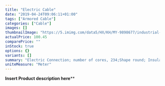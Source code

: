```yaml
---
title: "Electric Cable"
date: "2019-04-24T09:06:11+01:00"
tags: ["Armored Cable"]
categories: ["Cable"]
images: []
thumbnailImage: "https://5.imimg.com/data5/HX/KH/MY-9898677/industrial-electric-cable-wire-500x500.jpg"
actualPrice: 100.45
comparePrice: ""
inStock: true
options: {}
variants: []
summary: "Electric Connection; number of cores, 234;Shape round; Insulation Material: Rubber; Conductor Material: Copper"
uniteMeasure: "Meter"
---
```

**Insert Product description here****
